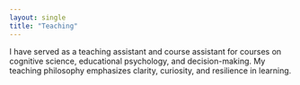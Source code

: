 ```yaml
---
layout: single
title: "Teaching"
---
```


I have served as a teaching assistant and course assistant for courses on cognitive science, educational psychology, and decision-making. My teaching philosophy emphasizes clarity, curiosity, and resilience in learning.
